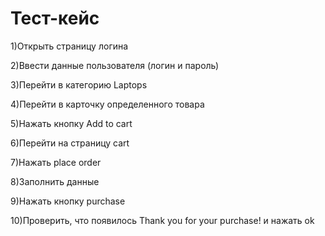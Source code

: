 # Тест-кейс

1)Открыть страницу логина

2)Ввести данные пользователя (логин и пароль)

3)Перейти в категорию Laptops

4)Перейти в карточку определенного товара

5)Нажать кнопку Add to cart

6)Перейти на страницу cart

7)Нажать place order

8)Заполнить данные

9)Нажать кнопку purchase

10)Проверить, что появилось Thank you for your purchase! и нажать ok

